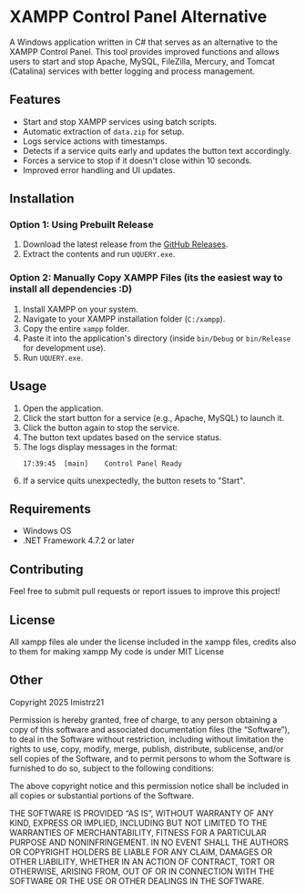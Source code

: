 # XAMPP Control Panel Alternative

A Windows application written in C# that serves as an alternative to the XAMPP Control Panel. This tool provides improved functions and allows users to start and stop Apache, MySQL, FileZilla, Mercury, and Tomcat (Catalina) services with better logging and process management.

## Features
- Start and stop XAMPP services using batch scripts.
- Automatic extraction of `data.zip` for setup.
- Logs service actions with timestamps.
- Detects if a service quits early and updates the button text accordingly.
- Forces a service to stop if it doesn't close within 10 seconds.
- Improved error handling and UI updates.

## Installation
### Option 1: Using Prebuilt Release
1. Download the latest release from the [GitHub Releases](https://github.com/Imistrz21/UQUERY/releases).
2. Extract the contents and run `UQUERY.exe`.

### Option 2: Manually Copy XAMPP Files (its the easiest way to install all dependencies :D)
1. Install XAMPP on your system.
2. Navigate to your XAMPP installation folder (`C:/xampp`).
3. Copy the entire `xampp` folder.
4. Paste it into the application's directory (inside `bin/Debug` or `bin/Release` for development use).
5. Run `UQUERY.exe`.

## Usage
1. Open the application.
2. Click the start button for a service (e.g., Apache, MySQL) to launch it.
3. Click the button again to stop the service.
4. The button text updates based on the service status.
5. The logs display messages in the format:
   ```
   17:39:45  [main]    Control Panel Ready
   ```
6. If a service quits unexpectedly, the button resets to "Start".

## Requirements
- Windows OS
- .NET Framework 4.7.2 or later

## Contributing
Feel free to submit pull requests or report issues to improve this project!

## License
All xampp files ale under the license included in the xampp files, credits also to them for making xampp
My code is under MIT License

## Other
Copyright 2025 Imistrz21

Permission is hereby granted, free of charge, to any person obtaining a copy of this software and associated documentation files (the “Software”), to deal in the Software without restriction, including without limitation the rights to use, copy, modify, merge, publish, distribute, sublicense, and/or sell copies of the Software, and to permit persons to whom the Software is furnished to do so, subject to the following conditions:

The above copyright notice and this permission notice shall be included in all copies or substantial portions of the Software.

THE SOFTWARE IS PROVIDED “AS IS”, WITHOUT WARRANTY OF ANY KIND, EXPRESS OR IMPLIED, INCLUDING BUT NOT LIMITED TO THE WARRANTIES OF MERCHANTABILITY, FITNESS FOR A PARTICULAR PURPOSE AND NONINFRINGEMENT. IN NO EVENT SHALL THE AUTHORS OR COPYRIGHT HOLDERS BE LIABLE FOR ANY CLAIM, DAMAGES OR OTHER LIABILITY, WHETHER IN AN ACTION OF CONTRACT, TORT OR OTHERWISE, ARISING FROM, OUT OF OR IN CONNECTION WITH THE SOFTWARE OR THE USE OR OTHER DEALINGS IN THE SOFTWARE.



